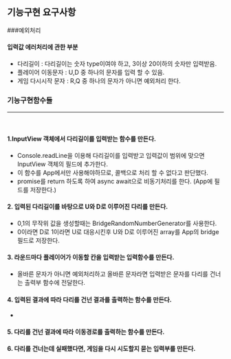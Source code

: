 ## 기능구현 요구사항

###예외처리 
#### 입력값 에러처리에 관한 부분
* 다리길이 : 다리길이는 숫자 type이여야 하고, 3이상 20이하의 숫자만 입력받음.
* 플레이어 이동문자 : U,D 중 하나의 문자를 입력 할 수 있음. 
* 게임 다시시작 문자 : R,Q 중 하나의 문자가 아니면 예외처리 한다. 


### 기능구현함수들
<hr/>
<br/>

#### 1.InputView 객체에서 다리길이를 입력받는 함수를 만든다.<br/>
* Console.readLine을 이용해 다리길이를 입력받고 입력값이 범위에 맞으면 InputView 객체의 필드에 추가한다.
* 이 함수를 App에서만 사용해야하므로, 콜백으로 처리 할 수 없다고 판단했다. 
* promise를 return 하도록 하여 async await으로 비동기처리를 한다. (App에 필드를 저장한다.)

#### 2. 입력된 다리길이를 바탕으로 U와 D로 이루어진 다리를 만든다. <br/>
* 0,1의 무작위 값을 생성할때는 BridgeRandomNumberGenerator를 사용한다.
* 0이라면 D로 1이라면 U로 대응시킨후 U와 D로 이루어진 array를 App의 bridge 필드로 저장한다.

#### 3. 라운드마다 플레이어가 이동할 칸을 입력받는 입력함수를 만든다.
* 올바른 문자가 아니면 예외처리하고 올바른 문자라면 입력받은 문자를 다리를 건너는 출력부 함수에 전달한다.
#### 4. 입력된 결과에 따라 다리를 건넌 결과를 출력하는 함수를 만든다. <br/>
* 
#### 5. 다리를 건넌 결과에 따라 이동경로를 출력하는 함수를 만든다.<br/>
#### 6. 다리를 건너는데 실패했다면, 게임을 다시 시도할지 묻는 입력부를 만든다. <br/>
